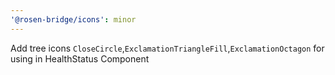 ```yaml
---
'@rosen-bridge/icons': minor
---
```


Add tree icons `CloseCircle`,`ExclamationTriangleFill`,`ExclamationOctagon` for using in HealthStatus Component
